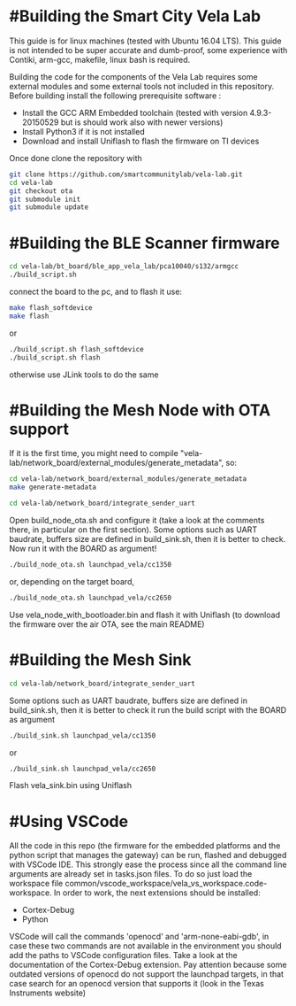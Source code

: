 #Building the Smart City Vela Lab
========================

This guide is for linux machines (tested with Ubuntu 16.04 LTS).
This guide is not intended to be super accurate and dumb-proof, some experience with Contiki, arm-gcc, makefile, linux bash is required.

Building the code for the components of the Vela Lab requires some external modules and some external tools not included in this repository.
Before building install the following prerequisite software :
* Install the GCC ARM Embedded toolchain (tested with version 4.9.3-20150529 but is should work also with newer versions)
* Install Python3 if it is not installed
* Download and install Uniflash to flash the firmware on TI devices

Once done clone the repository with
```bash
git clone https://github.com/smartcommunitylab/vela-lab.git
cd vela-lab
git checkout ota
git submodule init
git submodule update
```

#Building the BLE Scanner firmware
========================

```bash
cd vela-lab/bt_board/ble_app_vela_lab/pca10040/s132/armgcc
./build_script.sh
```

connect the board to the pc, and to flash it use:

```bash
make flash_softdevice
make flash
```

or

```bash
./build_script.sh flash_softdevice
./build_script.sh flash
```

otherwise use JLink tools to do the same


#Building the Mesh Node with OTA support
========================
If it is the first time, you might need to compile "vela-lab/network_board/external_modules/generate_metadata", so:

```bash
cd vela-lab/network_board/external_modules/generate_metadata
make generate-metadata
```

```bash
cd vela-lab/network_board/integrate_sender_uart
```

Open build_node_ota.sh and configure it (take a look at the comments there, in particular on the first section).
Some options such as UART baudrate, buffers size are defined in build_sink.sh, then it is better to check.
Now run it with the BOARD as argument!

```bash
./build_node_ota.sh launchpad_vela/cc1350
```

or, depending on the target board,

```bash
./build_node_ota.sh launchpad_vela/cc2650
```

Use vela_node_with_bootloader.bin and flash it with Uniflash (to download the firmware over the air OTA, see the main README)


#Building the Mesh Sink
========================
```bash
cd vela-lab/network_board/integrate_sender_uart
```

Some options such as UART baudrate, buffers size are defined in build_sink.sh, then it is better to check it 
run the build script with the BOARD as argument

```bash
./build_sink.sh launchpad_vela/cc1350
```

or

```bash
./build_sink.sh launchpad_vela/cc2650
```

Flash vela_sink.bin using Uniflash

#Using VSCode
========================
All the code in this repo (the firmware for the embedded platforms and the python script that manages the gateway) can be run, flashed and debugged with VSCode IDE. This strongly ease the process since all the command line arguments are already set in tasks.json files.
To do so just load the workspace file common/vscode_workspace/vela_vs_workspace.code-workspace. In order to work, the next extensions should be installed:

- Cortex-Debug
- Python

VSCode will call the commands 'openocd' and 'arm-none-eabi-gdb', in case these two commands are not available in the environment you should add the paths to VSCode configuration files. Take a look at the documentation of the Cortex-Debug extension.
Pay attention because some outdated versions of openocd do not support the launchpad targets, in that case search for an openocd version that supports it (look in the Texas Instruments website)

